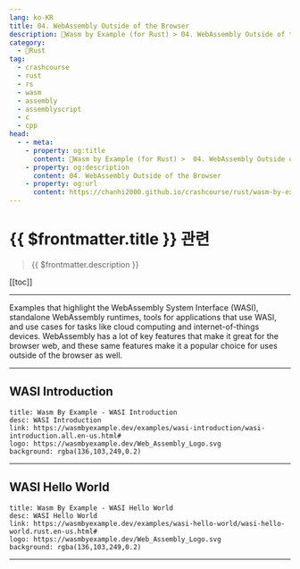 ```yaml
---
lang: ko-KR
title: 04. WebAssembly Outside of the Browser
description: 🦀Wasm by Example (for Rust) > 04. WebAssembly Outside of the Browser
category: 
  - 🦀Rust
tag: 
  - crashcourse
  - rust
  - rs
  - wasm 
  - assembly
  - assemblyscript
  - c 
  - cpp
head: 
  - - meta:
    - property: og:title
      content: 🦀Wasm by Example (for Rust) >  04. WebAssembly Outside of the Browser
    - property: og:description
      content: 04. WebAssembly Outside of the Browser
    - property: og:url
      content: https://chanhi2000.github.io/crashcourse/rust/wasm-by-example/04-webassembly-outside-of-the-browser.html
---
```


# {{ $frontmatter.title }} 관련

> {{ $frontmatter.description }}

[[toc]]

---

Examples that highlight the WebAssembly System Interface (WASI), standalone WebAssembly runtimes, tools for applications that use WASI, and use cases for tasks like cloud computing and internet-of-things devices. WebAssembly has a lot of key features that make it great for the browser web, and these same features make it a popular choice for uses outside of the browser as well.

---

## WASI Introduction

```component VPCard
title: Wasm By Example - WASI Introduction
desc: WASI Introduction
link: https://wasmbyexample.dev/examples/wasi-introduction/wasi-introduction.all.en-us.html#
logo: https://wasmbyexample.dev/Web_Assembly_Logo.svg
background: rgba(136,103,249,0.2)
```

---

## WASI Hello World

```component VPCard
title: Wasm By Example - WASI Hello World
desc: WASI Hello World
link: https://wasmbyexample.dev/examples/wasi-hello-world/wasi-hello-world.rust.en-us.html#
logo: https://wasmbyexample.dev/Web_Assembly_Logo.svg
background: rgba(136,103,249,0.2)
```

---

<TagLinks />